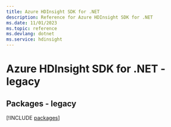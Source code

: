 ```yaml
---
title: Azure HDInsight SDK for .NET
description: Reference for Azure HDInsight SDK for .NET
ms.date: 11/01/2023
ms.topic: reference
ms.devlang: dotnet
ms.service: hdinsight
---
```

# Azure HDInsight SDK for .NET - legacy
## Packages - legacy
[!INCLUDE [packages](hdinsight-index.md)]